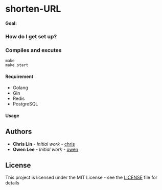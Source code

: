 # shorten-URL

#### Goal:

### How do I get set up? ###

### Compiles and excutes
```
make
make start
```



#### Requirement ####
* Golang
* Gin
* Redis
* PostgreSQL


#### Usage ####


## Authors

* **Chris Lin** - *Initial work* - [chris](https://github.com/dodoggyy)
* **Owen Lee** - *Initial work* - [owen](https://github.com/pfowenli)



## License

This project is licensed under the MIT License - see the [LICENSE](LICENSE) file for details

